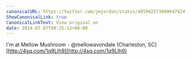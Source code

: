 ```yaml
---
canonicalURL: https://twitter.com/jmjordan/status/485942573660647424
ShowCanonicalLink: true
CanonicalLinkText: View original on
date: 2014-07-07T00:25:12+00:00
---
```

I'm at Mellow Mushroom - @mellowavondale (Charleston, SC) [http://4sq.com/1q9Llh9](http://4sq.com/1q9Llh9)